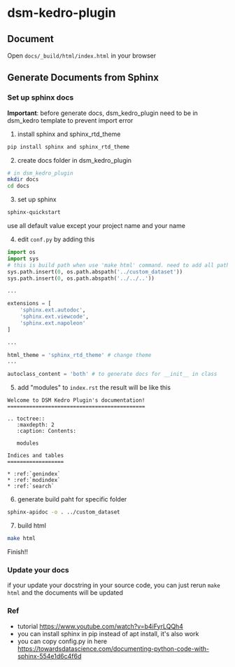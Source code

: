 # dsm-kedro-plugin

## Document

Open `docs/_build/html/index.html` in your browser

## Generate Documents from Sphinx 

### Set up sphinx docs 
**Important**: before generate docs, dsm_kedro_plugin need to be in dsm_kedro template to prevent import error
1. install sphinx and sphinx_rtd_theme
```sh
pip install sphinx and sphinx_rtd_theme
```

2. create docs folder in dsm_kedro_plugin
```sh
# in dsm_kedro_plugin
mkdir docs
cd docs
```

3. set up sphinx
```sh
sphinx-quickstart
```
use all default value except your project name and your name

4. edit `conf.py` by adding this

```python
import os
import sys
# this is build path when use 'make html' command. need to add all path to prevent importing error
sys.path.insert(0, os.path.abspath('../custom_dataset'))
sys.path.insert(0, os.path.abspath('../../..'))

...

extensions = [
    'sphinx.ext.autodoc',
    'sphinx.ext.viewcode',
    'sphinx.ext.napoleon'
]

...

html_theme = 'sphinx_rtd_theme' # change theme
...

autoclass_content = 'both' # to generate docs for __init__ in class
```

5. add "modules" to `index.rst`  the result will be like this
```
Welcome to DSM Kedro Plugin's documentation!
============================================

.. toctree::
   :maxdepth: 2
   :caption: Contents:

   modules

Indices and tables
==================

* :ref:`genindex`
* :ref:`modindex`
* :ref:`search`
```

6. generate build paht for specific folder
```sh
sphinx-apidoc -o . ../custom_dataset
```

7. build html
```sh
make html
```

 Finish!!


### Update your docs
if your update your docstring in your source code, you can just rerun `make html` and the documents will be updated

### Ref
- tutorial https://www.youtube.com/watch?v=b4iFyrLQQh4   
- you can install sphinx in pip instead of apt install, it's also work
- you can copy config.py in here https://towardsdatascience.com/documenting-python-code-with-sphinx-554e1d6c4f6d 
